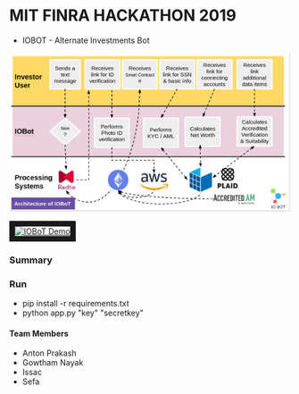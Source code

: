 # MIT FINRA HACKATHON 2019

* IOBOT - Alternate Investments Bot

![alt text](https://github.com/thefr33radical/Codeathons/blob/master/MIT_FINRA_19/IOBot/dataset/IOBoT_arch.png "Architecture")

<a href="http://www.youtube.com/watch?feature=player_embedded&v=Eqc7-b9KcIM
" target="_blank"><img src="https://youtu.be/Eqc7-b9KcIM" 
alt="IOBoT Demo" width="240" height="180" border="10" /></a>

### Summary

### Run

* pip install -r requirements.txt
* python app.py "key" "secretkey"

#### Team Members

* Anton Prakash
* Gowtham Nayak
* Issac
* Sefa
